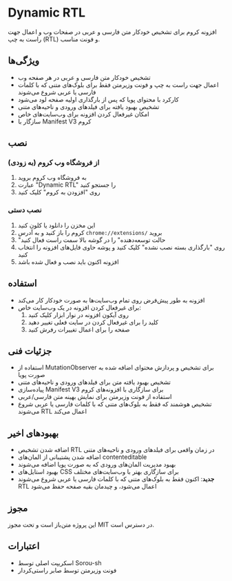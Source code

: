 # Dynamic RTL

افزونه کروم برای تشخیص خودکار متن فارسی و عربی در صفحات وب و اعمال جهت راست به چپ (RTL) و فونت مناسب.

## ویژگی‌ها

- تشخیص خودکار متن فارسی و عربی در هر صفحه وب
- اعمال جهت راست به چپ و فونت وزیرمتن فقط برای بلوک‌های متنی که با کلمات فارسی یا عربی شروع می‌شوند
- کارکرد با محتوای پویا که پس از بارگذاری اولیه صفحه لود می‌شود
- تشخیص بهبود یافته برای فیلدهای ورودی و ناحیه‌های متنی
- امکان غیرفعال کردن افزونه برای وب‌سایت‌های خاص
- سازگار با Manifest V3 کروم

## نصب

### از فروشگاه وب کروم (به زودی)

1. به فروشگاه وب کروم بروید
2. عبارت "Dynamic RTL" را جستجو کنید
3. روی "افزودن به کروم" کلیک کنید

### نصب دستی

1. این مخزن را دانلود یا کلون کنید
2. کروم را باز کنید و به آدرس `chrome://extensions/` بروید
3. "حالت توسعه‌دهنده" را در گوشه بالا سمت راست فعال کنید
4. روی "بارگذاری بسته نصب نشده" کلیک کنید و پوشه حاوی فایل‌های افزونه را انتخاب کنید
5. افزونه اکنون باید نصب و فعال شده باشد

## استفاده

- افزونه به طور پیش‌فرض روی تمام وب‌سایت‌ها به صورت خودکار کار می‌کند
- برای غیرفعال کردن افزونه در یک وب‌سایت خاص:
  1. روی آیکون افزونه در نوار ابزار کلیک کنید
  2. کلید را برای غیرفعال کردن در سایت فعلی تغییر دهید
  3. صفحه را برای اعمال تغییرات رفرش کنید

## جزئیات فنی

- استفاده از MutationObserver برای تشخیص و پردازش محتوای اضافه شده به صورت پویا
- تشخیص بهبود یافته متن برای فیلدهای ورودی و ناحیه‌های متنی
- پیاده‌سازی Manifest V3 برای سازگاری با افزونه‌های کروم
- استفاده از فونت وزیرمتن برای نمایش بهینه متن فارسی/عربی
- تشخیص هوشمند که فقط به بلوک‌های متنی که با کلمات فارسی یا عربی شروع می‌شوند RTL اعمال می‌کند

## بهبودهای اخیر

- اضافه شدن تشخیص RTL در زمان واقعی برای فیلدهای ورودی و ناحیه‌های متنی
- اضافه شدن پشتیبانی از المان‌های contenteditable
- بهبود مدیریت المان‌های ورودی که به صورت پویا اضافه می‌شوند
- بهبود استایل‌های CSS برای سازگاری بهتر با وب‌سایت‌های مختلف
- **جدید**: اکنون فقط به بلوک‌های متنی که با کلمات فارسی یا عربی شروع می‌شوند RTL اعمال می‌شود، و چیدمان بقیه صفحه حفظ می‌شود

## مجوز

این پروژه متن‌باز است و تحت مجوز MIT در دسترس است.

## اعتبارات

- اسکریپت اصلی توسط Sorou-sh
- فونت وزیرمتن توسط صابر راستی‌کردار 